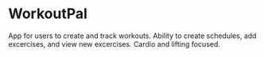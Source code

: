 # WorkoutPal
App for users to create and track workouts. Ability to create schedules, add excercises, and view new excercises. Cardio and lifting focused.
